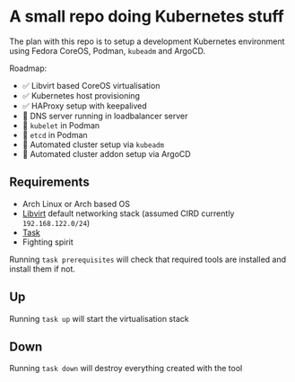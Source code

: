 # A small repo doing Kubernetes stuff

The plan with this repo is to setup a development Kubernetes environment using Fedora CoreOS, Podman, `kubeadm` and ArgoCD.

Roadmap:

 - ✅ Libvirt based CoreOS virtualisation
 - ✅ Kubernetes host provisioning
 - ✅ HAProxy setup with keepalived
 - 🚧 DNS server running in loadbalancer server
 - 🚧 `kubelet` in Podman
 - 🚧 `etcd` in Podman
 - 🚧 Automated cluster setup via `kubeadm`
 - 🚧 Automated cluster addon setup via ArgoCD

## Requirements

- Arch Linux or Arch based OS
- [Libvirt](https://libvirt.org/) default networking stack (assumed CIRD currently `192.168.122.0/24`)
- [Task](https://taskfile.dev/)
- Fighting spirit

Running `task prerequisites` will check that required tools are installed and install them if not.

## Up

Running `task up` will start the virtualisation stack

## Down

Running `task down` will destroy everything created with the tool
